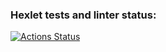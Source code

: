 ### Hexlet tests and linter status:
[![Actions Status](https://github.com/t4ks/frontend-project-lvl4/workflows/hexlet-check/badge.svg)](https://github.com/t4ks/frontend-project-lvl4/actions)